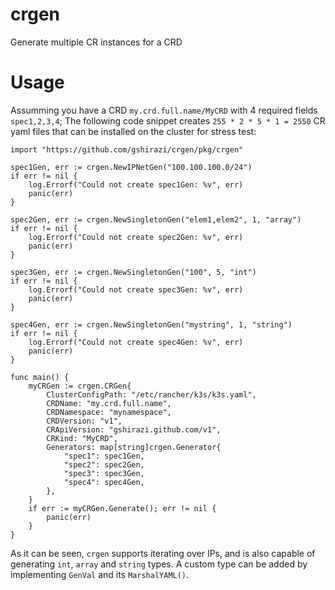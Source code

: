 # crgen
Generate multiple CR instances for a CRD

# Usage

Assumming you have a CRD `my.crd.full.name/MyCRD` with 4 required fields `spec1,2,3,4`;
The following code snippet creates `255 * 2 * 5 * 1 = 2550` CR yaml files that can be installed on the cluster for stress test:

```
import "https://github.com/gshirazi/crgen/pkg/crgen"

spec1Gen, err := crgen.NewIPNetGen("100.100.100.0/24")
if err != nil {
    log.Errorf("Could not create spec1Gen: %v", err)
    panic(err)
}

spec2Gen, err := crgen.NewSingletonGen("elem1,elem2", 1, "array")
if err != nil {
    log.Errorf("Could not create spec2Gen: %v", err)
    panic(err)
}

spec3Gen, err := crgen.NewSingletonGen("100", 5, "int")
if err != nil {
    log.Errorf("Could not create spec3Gen: %v", err)
    panic(err)
}

spec4Gen, err := crgen.NewSingletonGen("mystring", 1, "string")
if err != nil {
    log.Errorf("Could not create spec4Gen: %v", err)
    panic(err)
}

func main() {
	myCRGen := crgen.CRGen{
		ClusterConfigPath: "/etc/rancher/k3s/k3s.yaml",
		CRDName: "my.crd.full.name",
		CRDNamespace: "mynamespace",
		CRDVersion: "v1",
		CRApiVersion: "gshirazi.github.com/v1",
		CRKind: "MyCRD",
		Generators: map[string]crgen.Generator{
			"spec1": spec1Gen,
			"spec2": spec2Gen,
			"spec3": spec3Gen,
			"spec4": spec4Gen,
		},
	}
	if err := myCRGen.Generate(); err != nil {
		panic(err)
	}
}
```
As it can be seen, `crgen` supports iterating over IPs, and is also capable of generating `int`, `array` and `string` types. A custom type can be added by implementing `GenVal` and its `MarshalYAML()`.
